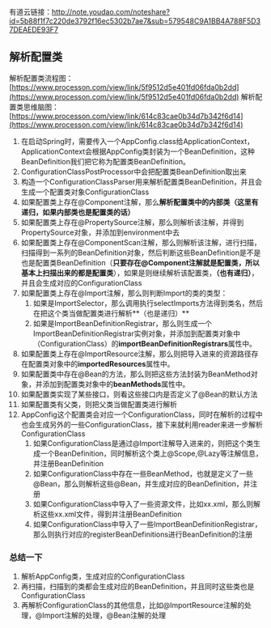 
有道云链接：http://note.youdao.com/noteshare?id=5b88f1f7c220de3792f16ec5302b7ae7&sub=579548C9A1BB4A788F5D37DEAEDE93F7


## 解析配置类


解析配置类流程图：[https://www.processon.com/view/link/5f9512d5e401fd06fda0b2dd](https://www.processon.com/view/link/5f9512d5e401fd06fda0b2dd)
解析配置类思维脑图：[https://www.processon.com/view/link/614c83cae0b34d7b342f6d14](https://www.processon.com/view/link/614c83cae0b34d7b342f6d14)




1. 在启动Spring时，需要传入一个AppConfig.class给ApplicationContext，ApplicationContext会根据AppConfig类封装为一个BeanDefinition，这种BeanDefinition我们把它称为配置类BeanDefinition。
1. ConfigurationClassPostProcessor中会把配置类BeanDefinition取出来
1. 构造一个ConfigurationClassParser用来解析配置类BeanDefinition，并且会生成一个配置类对象ConfigurationClass
1. 如果配置类上存在@Component注解，那么**解析配置类中的内部类（这里有递归，如果内部类也是配置类的话）**
1. 如果配置类上存在@PropertySource注解，那么则解析该注解，并得到PropertySource对象，并添加到environment中去
1. 如果配置类上存在@ComponentScan注解，那么则解析该注解，进行扫描，扫描得到一系列的BeanDefinition对象，然后判断这些BeanDefinition是不是也是配置类BeanDefinition（**只要存在@Component注解就是配置类，所以基本上扫描出来的都是配置类**），如果是则继续解析该配置类，**（也有递归）**，并且会生成对应的ConfigurationClass
1. 如果配置类上存在@Import注解，那么则判断Import的类的类型：
   1. 如果是ImportSelector，那么调用执行selectImports方法得到类名，然后在把这个类当做配置类进行解析**（也是递归）**
   1. 如果是ImportBeanDefinitionRegistrar，那么则生成一个ImportBeanDefinitionRegistrar实例对象，并添加到配置类对象中（ConfigurationClass）的**importBeanDefinitionRegistrars**属性中。
8. 如果配置类上存在@ImportResource注解，那么则把导入进来的资源路径存在配置类对象中的**importedResources**属性中。
8. 如果配置类中存在@Bean的方法，那么则把这些方法封装为BeanMethod对象，并添加到配置类对象中的**beanMethods**属性中。
8. 如果配置类实现了某些接口，则看这些接口内是否定义了@Bean的默认方法
8. 如果配置类有父类，则把父类当做配置类进行解析
8. AppConfig这个配置类会对应一个ConfigurationClass，同时在解析的过程中也会生成另外的一些ConfigurationClass，接下来就利用reader来进一步解析ConfigurationClass
   1. 如果ConfigurationClass是通过@Import注解导入进来的，则把这个类生成一个BeanDefinition，同时解析这个类上@Scope,@Lazy等注解信息，并注册BeanDefinition
   1. 如果ConfigurationClass中存在一些BeanMethod，也就是定义了一些@Bean，那么则解析这些@Bean，并生成对应的BeanDefinition，并注册
   1. 如果ConfigurationClass中导入了一些资源文件，比如xx.xml，那么则解析这些xx.xml文件，得到并注册BeanDefinition
   1. 如果ConfigurationClass中导入了一些ImportBeanDefinitionRegistrar，那么则执行对应的registerBeanDefinitions进行BeanDefinition的注册





### 总结一下

1. 解析AppConfig类，生成对应的ConfigurationClass
1. 再扫描，扫描到的类都会生成对应的BeanDefinition，并且同时这些类也是ConfigurationClass
1. 再解析ConfigurationClass的其他信息，比如@ImportResource注解的处理，@Import注解的处理，@Bean注解的处理









